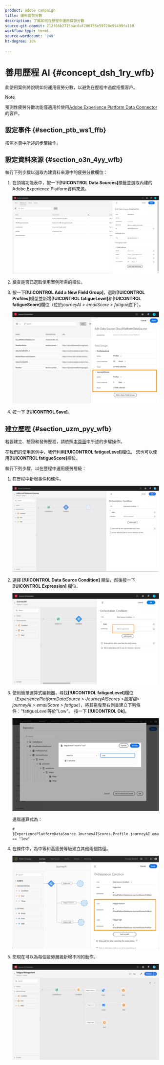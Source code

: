 ```yaml
---
product: adobe campaign
title: 運用疲勞分數
description: 了解如何在歷程中運用疲勞分數
source-git-commit: 712f66b2715bac0af206755e59728c95499fa110
workflow-type: tm+mt
source-wordcount: '249'
ht-degree: 10%

---
```



# 善用歷程 AI {#concept_dsh_1ry_wfb}

此使用案例將說明如何運用疲勞分數，以避免在歷程中過度招攬客戶。

>[!NOTE]
>
>預測性疲勞分數功能僅適用於使用[Adobe Experience Platform Data Connector](https://docs.adobe.com/content/help/en/campaign-standard/using/developing/mapping-campaign-and-aep-data/aep-about-data-connector.html)的客戶。

## 設定事件 {#section_ptb_ws1_ffb}

按照[本頁](../event/about-events.md)中所述的步驟操作。

## 設定資料來源 {#section_o3n_4yy_wfb}

執行下列步驟以選取內建資料來源中的疲勞分數欄位：

1. 在頂端功能表中，按一下&#x200B;**[!UICONTROL Data Sources]**&#x200B;標籤並選取內建的Adobe Experience Platform資料來源。

   ![](../assets/journey23.png)

1. 檢查是否已選取使用案例所需的欄位。
1. 按一下&#x200B;**[!UICONTROL Add a New Field Group]**，選取&#x200B;**[!UICONTROL Profiles]**&#x200B;模型並新增&#x200B;**[!UICONTROL fatigueLevel]**&#x200B;和&#x200B;**[!UICONTROL fatigueScore]**&#x200B;欄位（位於&#x200B;_journeyAI > emailScore > fatigue_&#x200B;底下）。

   ![](../assets/journeyuc3_1.png)

1. 按一下 **[!UICONTROL Save]**。

## 建立歷程 {#section_uzm_pyy_wfb}

若要建立、驗證和發佈歷程，請依照[本頁面](../building-journeys/journey.md)中所述的步驟操作。

在我們的使用案例中，我們利用&#x200B;**[!UICONTROL fatigueLevel]**&#x200B;欄位。 您也可以使用&#x200B;**[!UICONTROL fatigueScore]**&#x200B;欄位。

執行下列步驟，以在歷程中運用疲勞層級：

1. 在歷程中新增事件和條件。

   ![](../assets/journeyuc2_14.png)

1. 選擇 **[!UICONTROL Data Source Condition]** 類型，然後按一下 **[!UICONTROL Expression]** 欄位。

   ![](../assets/journeyuc3_2.png)

1. 使用簡單運算式編輯器，尋找&#x200B;**[!UICONTROL fatigueLevel]**&#x200B;欄位（_ExperiencePlatformDataSource > JourneyAIScores >設定檔> journeyAI > emailScore > fatigue_），將其拖曳至右側並建立下列條件：&quot;fatigueLevel等於&quot;Low&quot;。 按一下 **[!UICONTROL Ok]**。

   ![](../assets/journeyuc3_3.png)

   進階運算式為：

   ```
   #{ExperiencePlatformDataSource.JourneyAIScores.Profile.journeyAI.emailScore.fatigue.fatigueLevel} == "low"
   ```

1. 在條件中，為中等和高疲勞等級建立其他兩個路徑。

   ![](../assets/journeyuc3_4.png)

1. 您現在可以為每個疲勞層級新增不同的動作。

   ![](../assets/journeyuc3_5.png)
